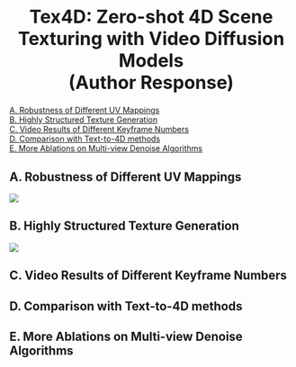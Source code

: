 <h1 style="font-size: 24pt; text-align: center;">Tex4D: Zero-shot 4D Scene Texturing with Video Diffusion Models<br>(Author Response)</h1>

[A. Robustness of Different UV Mappings](#a-robustness-of-different-uv-mappings) <br>
[B. Highly Structured Texture Generation](#b-highly-structured-texture-generation) <br>
[C. Video Results of Different Keyframe Numbers](#c-video-results-of-different-keyframe-numbers) <br>
[D. Comparison with Text-to-4D methods](#d-comparison-with-text-to-4d-methods) <br>
[E. More Ablations on Multi-view Denoise Algorithms](#e-more-ablations-on-multi-view-denoise-algorithms) 


## A. Robustness of Different UV Mappings

![](./static/FigR1.png)



## B. Highly Structured Texture Generation

![](./static/FigR2.png)



## C. Video Results of Different Keyframe Numbers





## D. Comparison with Text-to-4D methods



## E. More Ablations on Multi-view Denoise Algorithms
